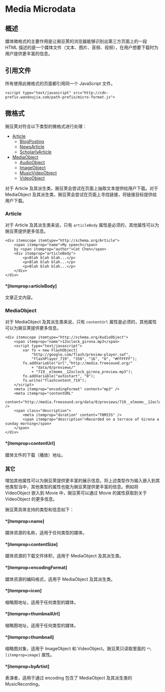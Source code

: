 # Media Microdata

## 概述

媒体微格式的主要作用是让豌豆荚的浏览器能够识别出第三方页面上的一段 HTML 描述的是一个媒体文件（文本、图片、音频、视频），在用户想要下载时为用户提供更丰富的信息。

## 引用文件

所有使用此微格式的页面都引用同一个 JavaScript 文件。

	<script type="text/javascript" src="http://cdn-prefix.wandoujia.com/path-prefix/micro-format.js">

## 微格式

豌豆荚对符合以下类型的微格式进行处理：

* [Article](http://schema.org/Article)
	* [BlogPosting](http://schema.org/BlogPosting)
	* [NewsArticle](http://schema.org/NewsArticle)
	* [ScholarlyArticle](http://schema.org/ScholarlyArticle)
* [MediaObject](http://schema.org/MediaObject)
	* [AudioObject](http://schema.org/AudioObject)
	* [ImageObject](http://schema.org/ImageObject)
	* [MusicVideoObject](http://schema.org/MusicVideoObject)
	* [VideoObject](http://schema.org/VideoObject)

对于 Article 及其派生类，豌豆荚会尝试在页面上抽取文本提供给用户下载。对于 MediaObject 及其派生类，豌豆荚会尝试在页面上寻找链接，将链接目标提供给用户下载。

### Article

对于 Article 及其派生类来说，只有 `articleBody` 属性是必须的，其他属性可以为豌豆荚提供更多信息。

	<div itemscope itemtype="http://schema.org/Article">
		<span itemprop="name">My speech</span>
		by <span itemprop="author">Cat Chen</span>
		<div itemprop="articleBody">
			<p>Blah blah blah...</p>
			<p>Blah blah blah...</p>
			<p>Blah blah blah...</p>
		</div>
	</div>

#### *\[itemprop=articleBody]

文章正文内容。

### MediaObject

对于 MediaObject 及其派生类来说，只有 `contentUrl` 属性是必须的，其他属性可以为豌豆荚提供更多信息。

	<div itemscope itemtype="http://schema.org/AudioObject">
		<span itemprop="name">12oclock_girona.mp3</span>
		<script type="text/javascript">
			var fo = new FlashObject(
				"http://google.com/flash/preview-player.swf",
				"flashPlayer_719", "358", "16", "6", "#FFFFFF");
			fo.addVariable("url","http://media.freesound.org/"
				+ "data/0/previews/"
				+ "719__elmomo__12oclock_girona_preview.mp3");
			fo.addVariable("autostart", "0");
			fo.write("flashcontent_719");
		</script>
		<meta itemprop="encodingFormat" content="mp3" />
		<meta itemprop="contentURL"
			content="http://media.freesound.org/data/0/previews/719__elmomo__12oclock_girona_preview.mp3" />
		<span class="description">
			<meta itemprop="duration" content="T0M15S" />
			<span itemprop="description">Recorded on a terrace of Girona a sunday morning</span>
		</span>
	</div>

#### *\[itemprop=contentUrl]

媒体文件的下载（播放）地址。

### 其它

增加其他属性可以为豌豆荚提供更丰富的展示信息。将上述类型作为输入嵌入到其他类型当中，其他类型的属性也能为豌豆荚提供更丰富的信息。例如将 VideoObject 嵌入到 Movie 中，豌豆荚可以通过 Movie 的属性获取到关于 VideoObject 的更多信息。

豌豆荚具体支持的类型和信息如下：

#### *\[itemprop=name]

媒体资源的名称，适用于任何类型的媒体。

#### *\[itemprop=contentSize]

媒体资源的下载文件体积，适用于 MediaObject 及其派生类。

#### *\[itemprop=encodingFormat]

媒体资源的编码格式，适用于 MediaObject 及其派生类。

#### *\[itemprop=icon]

缩略图地址，适用于任何类型的媒体。

#### *\[itemprop=thumbnailUrl]

缩略图地址，适用于任何类型的媒体。

#### *\[itemprop=thumbnail]

缩略图对象，适用于 ImageObject 和 VideoObject。豌豆荚只读取里面的 `*\[itemprop=image]` 属性。

#### *\[itemprop=byArtist]

表演者，适用于通过 encoding 包含了 MediaObject 及其派生类的 MusicRecording。
